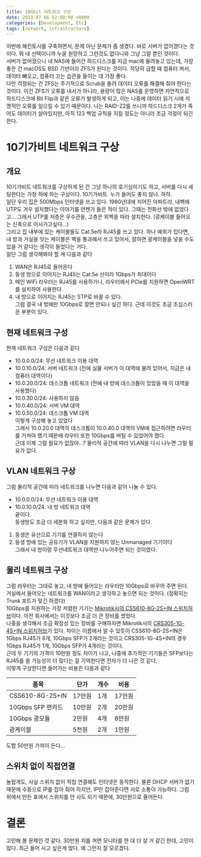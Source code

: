 ```yaml
---
title: 10Gbit 네트워크 구상
date: 2023-07-06 02:00:00 +0900
categories: [Development, Etc]
tags: [network, infrastructure]
---
```

이번에 해킨토시를 구축하면서, 문제 아닌 문제가 좀 생겼다. 바로 서버가 없어졌다는 것이다. 뭐 내 선택이니까 누굴 원망하고 그런것도 없다니와 그냥 그럴 뿐인 것이다.  
서버가 없어졌으니 내 NAS에 들어간 하드디스크를 지금 mac에 물려놓고 있는데, 가장 좋은 건 macOS도 BSD 기반이라 ZFS가 된다는 것이다. 적당히 급할 때 컴퓨터 켜서, 데이터 뺴오고, 컴퓨터 끄는 습관을 들이는 데 가장 좋다.  
다만 걱정되는 건 ZFS는 주기적으로 Scrub을 돌려 데이터 오류를 해결해 줘야 한다는 것이다. 이건 ZFS가 오류를 내서가 아니라, 용량이 많은 NAS를 운영하면 자연적으로 하드디스크에 Bit Flip과 같은 오류가 발생하게 되고, 이는 나중에 데이터 읽기 시에 치명적인 오류를 일으킬 수 있기 때문이다. 나는 RAID-Z2를 쓰니까 하드디스크 2개가 죽어도 데이터가 살아있지만, 아직 123 백업 규칙을 지킬 정도는 아니라 조금 걱정이 되긴 한다.
# 10기가비트 네트워크 구상
## 개요
10기가비트 네트워크를 구상하게 된 건 그냥 하나의 호기심이기도 하고, 서버를 다시 세팅한다는 가정 하에 하는 구상이다. 10기가비트. 누가 들어도 좋지 않나. 하하.  
일단 우리 집은 500Mbps 인터넷을 쓰고 있다. 1980년대에 지어진 아파트라, 내벽에 UTP도 겨우 설치했다는 이야기를 언젠가 들은 적이 있다. 그때는 전화선 밖에 없었다고... 그래서 UTP를 저층은 우수관을, 고층은 외벽을 따라 설치한다. (광케이블 들어오는 신축으로 이사가고싶다...)  
그리고 집 내부에 있는 케이블들도 Cat.5e라 RJ45를 쓰고 있다. 하나 예외가 있다면, 내 방과 거실을 잇는 케이블은 벽을 통과해서 쓰고 있어서, 잘하면 광케이블을 넣을 수도 있을 거 같다는 생각이 들었다는 거다.  
일단 그럼 생각해봐야 할 게 다음과 같다
1. WAN은 RJ45로 들어온다
2. 동생 방으로 이어지는 RJ45는 Cat.5e 선이라 1Gbps가 최대이다
3. 메인 WiFi 라우터는 RJ45를 사용하거나, 라우터에서 PCIe를 지원하면 OpenWRT를 설치하여 사용한다
4. 내 방으로 이어지는 RJ45는 STP로 바꿀 수 있다.  
그럼 결국 내 방에만 10Gbps로 깔면 안되나 싶긴 하다. 근데 이것도 조금 조심스러운 부분이 있다.
## 현재 네트워크 구성
현재 네트워크 구성은 다음과 같다
- 10.0.0.0/24: 무선 네트워크 이용 대역
- 10.0.10.0/24: 서버 네트워크 (전에 실물 서버가 이 대역에 물려 있어서, 지금은 내 컴퓨터 대역이다)
- 10.0.20.0/24: 데스크톱 네트워크 (전에 내 방에 데스크톱이 있었을 때 이 대역을 사용했다)
- 10.0.30.0/24: 사용하지 않음
- 10.0.40.0/24: 서버 VM 대역
- 10.0.50.0/24: 데스크톱 VM 대역  
이렇게 구성해 놓고 있었다  
그래서 10.0.20.0 대역의 데스크톱이 10.0.40.0 대역의 VM에 접근하려면 라우터를 거쳐야 했기 때문에 라우터 또한 10Gbps를 버틸 수 있었어야 했다.  
근데 이제 그럴 필요가 없잖아...? 물리적 공간에 따라 VLAN을 다시 나누면 그럴 필요가 없다.
## VLAN 네트워크 구상
그럼 물리적 공간에 따라 네트워크를 나누면 다음과 같이 나눌 수 있다.
- 10.0.0.0/24: 무선 네트워크 이용 대역
- 10.0.10.0/24: 내 방 네트워크 대역  
끝이다.  
동생방도 조금 더 세분화 하고 싶지만, 다음과 같은 문제가 있다.
1. 동생은 유선으로 기기를 연결하지 않는다
2. 동생 방에 있는 공유기가 VLAN을 지원하지 않는 Unmanaged 기기이다  
그래서 내 방이랑 무선네트워크 대역만 나누어주면 되는 것이였다.
## 물리 네트워크 구상
그럼 라우터는 그대로 놓고, 내 방에 들어오는 라우터만 10Gbps로 바꾸어 주면 된다. 거실에서 들어오는 네트워크를 WAN이라고 생각하고 놓으면 되는 것이다. (정확히는 Trunk 포트가 맞긴 하겠다)  
10Gbps를 지원하는 가장 저렴한 기기는 [Mikrotik사의 CSS610-8G-2S+IN 스위치허브](https://prod.danawa.com/info/?pcode=14382134&cate=11230207)이다. 이전 회사에서는 이것보다 조금 더 큰 장비를 썼었다.  
나중을 생각해서 조금 확장성 있는 장비를 구매하자면 Mikrotik사의 [CRS305-1G-4S+IN 스위치허브](https://prod.danawa.com/info/?pcode=14664734&cate=11230207)가 있다. 차이는 이름에서 알 수 있듯이 CSS610-8G-2S+IN은 1Gbps RJ45가 8개, 10Gbps SFP가 2개라는 것이고 CRS305-1G-4S+IN의 경우 1Gbps RJ45가 1개, 10Gbps SFP가 4개라는 것이다.  
근데 두 기기의 가격이 10만원 정도 차이가 나고, 나중에 추가적인 기기들은 SFP보다는 RJ45를 쓸 가능성이 더 많다는 걸 기억한다면 전자가 더 나은 것 같다.  
이렇게 구상한다면 들어가는 비용은 다음과 같다  

| 품목              | 단가   | 개수 | 비용   |
| ----------------- | ------ | ---- | ------ |
| CSS610-8G-2S+IN   | 17만원 | 1개  | 17만원 |
| 10Gbps SFP 랜카드 | 10만원 | 2개  | 20만원 |
| 10Gbps 광모듈     | 2만원  | 4개  | 8만원  |
| 광케이블                  | 5천원       | 2개      | 1만원        |  

도합 50만원 가까이 든다...
## 스위치 없이 직접연결
놀랍게도, 사실 스위치 없이 직접 연결해도 인터넷은 동작한다. 물론 DHCP 서버가 없기 때문에 수동으로 IP를 잡아 줘야 하지만, IP만 잡아준다면 서로 소통이 가능하다. 그럼 위에서 만든 표에서 스위치를 안 사도 되기 때문에, 30만원으로 줄어든다.
# 결론
고민해 볼 문제인 것 같다. 30만원 지를 꺼면 모니터를 한 대 더 살 거 같긴 한데, 고민이 많다. 최근 들어 사고 싶은게 많다. 왜 그런지 잘 모르겠다.